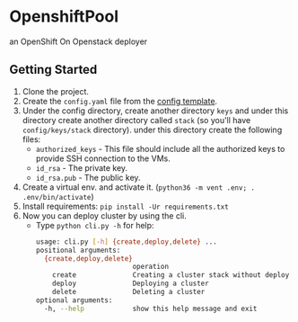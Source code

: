 # OpenshiftPool
an OpenShift On Openstack deployer

## Getting Started
1. Clone the project.
2. Create the ```config.yaml``` file from the [config template](https://github.com/gshefer/OpenshiftPool/blob/master/config/config.template.yaml).
3. Under the config directory, create another directory ```keys``` and under this directory create another directory called ```stack``` (so you'll have ```config/keys/stack``` directory). under this directory create the following files:
    * ```authorized_keys``` - This file should include all the authorized keys to provide SSH connection to the VMs.
    * ```id_rsa``` - The private key.
    * ```id_rsa.pub``` - The public key.
4. Create a virtual env. and activate it. (```python36 -m vent .env; . .env/bin/activate```)
5. Install requirements: ```pip install -Ur requirements.txt```
6. Now you can deploy cluster by using the cli.
    * Type ```python cli.py -h``` for help:
      ```bash
      usage: cli.py [-h] {create,deploy,delete} ...
      positional arguments:
        {create,deploy,delete}
                              operation
          create              Creating a cluster stack without deploy
          deploy              Deploying a cluster
          delete              Deleting a cluster
      optional arguments:
        -h, --help            show this help message and exit
      ```

